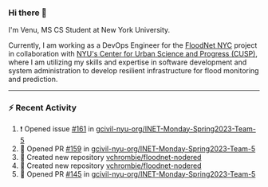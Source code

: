 ### Hi there 👋

I'm Venu, MS CS Student at New York University.

Currently, I am working as a DevOps Engineer for the [FloodNet NYC](https://www.floodnet.nyc/) project in collaboration with [NYU's Center for Urban Science and Progress (CUSP)](https://cusp.nyu.edu/), where I am utilizing my skills and expertise in software development and system administration to develop resilient infrastructure for flood monitoring and prediction.

---

### :zap: Recent Activity

<!--RECENT_ACTIVITY:start-->
1. ❗️ Opened issue [#161](https://github.com/gcivil-nyu-org/INET-Monday-Spring2023-Team-5/issues/161) in [gcivil-nyu-org/INET-Monday-Spring2023-Team-5](https://github.com/gcivil-nyu-org/INET-Monday-Spring2023-Team-5)
2. 💪 Opened PR [#159](https://github.com/gcivil-nyu-org/INET-Monday-Spring2023-Team-5/pull/159) in [gcivil-nyu-org/INET-Monday-Spring2023-Team-5](https://github.com/gcivil-nyu-org/INET-Monday-Spring2023-Team-5)
3. 📔 Created new repository [vchrombie/floodnet-nodered](https://github.com/vchrombie/floodnet-nodered)
4. 📔 Created new repository [vchrombie/floodnet-nodered](https://github.com/vchrombie/floodnet-nodered)
5. 💪 Opened PR [#145](https://github.com/gcivil-nyu-org/INET-Monday-Spring2023-Team-5/pull/145) in [gcivil-nyu-org/INET-Monday-Spring2023-Team-5](https://github.com/gcivil-nyu-org/INET-Monday-Spring2023-Team-5)
<!--RECENT_ACTIVITY:end-->

<!--
**vchrombie/vchrombie** is a ✨ _special_ ✨ repository because its `README.md` (this file) appears on your GitHub profile.

Here are some ideas to get you started:

- 🔭 I’m currently working on ...
- 🌱 I’m currently learning ...
- 👯 I’m looking to collaborate on ...
- 🤔 I’m looking for help with ...
- 💬 Ask me about ...
- 📫 How to reach me: ...
- 😄 Pronouns: ...
- ⚡ Fun fact: ...
-->

